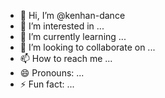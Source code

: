 - 👋 Hi, I’m @kenhan-dance
- 👀 I’m interested in ...
- 🌱 I’m currently learning ...
- 💞️ I’m looking to collaborate on ...
- 📫 How to reach me ...
- 😄 Pronouns: ...
- ⚡ Fun fact: ...

<!---
kenhan-dance/kenhan-dance is a ✨ special ✨ repository because its `README.md` (this file) appears on your GitHub profile.
You can click the Preview link to take a look at your changes.
--->
